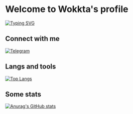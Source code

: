 #  Welcome to Wokkta's profile
[![Typing SVG](https://readme-typing-svg.demolab.com?font=Fira+Code&pause=1000&color=F7F247&background=FFFFFF00&width=435&lines=19+y.o.+react+developer;student+of+MISIS)](https://git.io/typing-svg)

##  Connect with me
[![Telegram](https://img.shields.io/badge/Telegram-2CA5E0?style=for-the-badge&logo=telegram&logoColor=white)](https://t.me/codeforcebetter)
##  Langs and tools

[![Top Langs](https://github-readme-stats.vercel.app/api/top-langs/?username=Wokkta)](https://github.com/anuraghazra/github-readme-stats)

##  Some stats


[![Anurag's GitHub stats](https://github-readme-stats.vercel.app/api?username=Wokkta)](https://github.com/anuraghazra/github-readme-stats)

